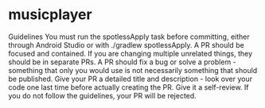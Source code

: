 # musicplayer
Guidelines
You must run the spotlessApply task before committing, either through Android Studio or with ./gradlew spotlessApply.
A PR should be focused and contained. If you are changing multiple unrelated things, they should be in separate PRs.
A PR should fix a bug or solve a problem - something that only you would use is not necessarily something that should be published.
Give your PR a detailed title and description - look over your code one last time before actually creating the PR. Give it a self-review.
If you do not follow the guidelines, your PR will be rejected.
